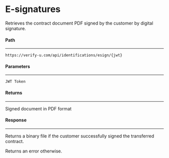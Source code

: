 # E-signatures

Retrieves the contract document PDF signed by the customer by digital signature.

#### Path
***
`https://verify-u.com/api/identifications/esign/{jwt}`

#### Parameters
***
`JWT Token`

#### Returns
***
Signed document in PDF format

#### Response
***
Returns a binary file if the customer successfully signed the transferred contract.

Returns an error otherwise.